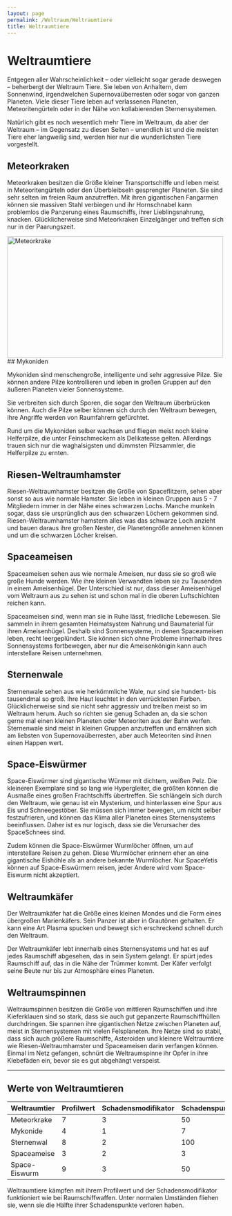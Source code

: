 ```yaml
---
layout: page
permalink: /Weltraum/Weltraumtiere
title: Weltraumtiere
---
```


# Weltraumtiere

Entgegen aller Wahrscheinlichkeit &ndash; oder vielleicht sogar gerade deswegen &ndash; beherbergt der Weltraum Tiere. Sie leben von Anhaltern, dem Sonnenwind, irgendwelchen Supernovaüberresten oder sogar von ganzen Planeten. Viele dieser Tiere leben auf verlassenen Planeten, Meteoritengürteln oder in der Nähe von kollabierenden Sternensystemen.

Natürlich gibt es noch wesentlich mehr Tiere im Weltraum, da aber der Weltraum &ndash; im Gegensatz zu diesen Seiten &ndash; unendlich ist und die meisten Tiere eher langweilig sind, werden hier nur die wunderlichsten Tiere vorgestellt.

## Meteorkraken

Meteorkraken besitzen die Größe kleiner Transportschiffe und leben meist in Meteoritengürteln oder den Überbleibseln gesprengter Planeten. Sie sind sehr selten im freien Raum anzutreffen. Mit ihren gigantischen Fangarmen können sie massiven Stahl verbiegen und ihr Hornschnabel kann problemlos die Panzerung eines Raumschiffs, ihrer Lieblingsnahrung, knacken. Glücklicherweise sind Meteorkraken Einzelgänger und treffen sich nur in der Paarungszeit.

<img alt="Meteorkrake" height="281" src="{{ site.baseurl }}/assets/pics/spacepirates/gallery/sp/nrm/meteorkrake.jpg" width="500"/>
## Mykoniden

Mykoniden sind menschengroße, intelligente und sehr aggressive Pilze. Sie können andere Pilze kontrollieren und leben in großen Gruppen auf den äußeren Planeten vieler Sonnensysteme.

Sie verbreiten sich durch Sporen, die sogar den Weltraum überbrücken können. Auch die Pilze selber können sich durch den Weltraum bewegen, ihre Angriffe werden von Raumfahrern gefürchtet.

Rund um die Mykoniden selber wachsen und fliegen meist noch kleine Helferpilze, die unter Feinschmeckern als Delikatesse gelten. Allerdings trauen sich nur die waghalsigsten und dümmsten Pilzsammler, die Helferpilze zu ernten.

## Riesen-Weltraumhamster

Riesen-Weltraumhamster besitzen die Größe von Spaceflitzern, sehen aber sonst so aus wie normale Hamster. Sie leben in kleinen Gruppen aus 5 - 7 Mitgliedern immer in der Nähe eines schwarzen Lochs. Manche munkeln sogar, dass sie ursprünglich aus den schwarzen Löchern gekommen sind. Riesen-Weltraumhamster hamstern alles was das schwarze Loch anzieht und bauen daraus ihre großen Nester, die Planetengröße annehmen können und um die schwarzen Löcher kreisen.

## Spaceameisen

Spaceameisen sehen aus wie normale Ameisen, nur dass sie so groß wie große Hunde werden. Wie ihre kleinen Verwandten leben sie zu Tausenden in einem Ameisenhügel. Der Unterschied ist nur, dass dieser Ameisenhügel vom Weltraum aus zu sehen ist und schon mal in die oberen Luftschichten reichen kann.

Spaceameisen sind, wenn man sie in Ruhe lässt, friedliche Lebewesen. Sie sammeln in ihrem gesamten Heimatsystem Nahrung und Baumaterial für ihren Ameisenhügel. Deshalb sind Sonnensysteme, in denen Spaceameisen leben, recht leergeplündert. Sie können sich ohne Probleme innerhalb ihres Sonnensystems fortbewegen, aber nur die Ameisenkönigin kann auch interstellare Reisen unternehmen.

## Sternenwale

Sternenwale sehen aus wie herkömmliche Wale, nur sind sie hundert- bis tausendmal so groß. Ihre Haut leuchtet in den verrücktesten Farben. Glücklicherweise sind sie nicht sehr aggressiv und treiben meist so im Weltraum herum. Auch so richten sie genug Schaden an, da sie schon gerne mal einen kleinen Planeten oder Meteoriten aus der Bahn werfen. Sternenwale sind meist in kleinen Gruppen anzutreffen und ernähren sich am liebsten von Supernovaüberresten, aber auch Meteoriten sind ihnen einen Happen wert.

## Space-Eiswürmer

Space-Eiswürmer sind gigantische Würmer mit dichtem, weißen Pelz. Die kleineren Exemplare sind so lang wie Hypergleiter, die größten können die Ausmaße eines großen Frachtschiffs übertreffen. Sie schlängeln sich durch den Weltraum, wie genau ist ein Mysterium, und hinterlassen eine Spur aus Eis und Schneegestöber. Sie müssen sich immer bewegen, um nicht selber festzufrieren, und können das Klima aller Planeten eines Sternensystems beeinflussen. Daher ist es nur logisch, dass sie die Verursacher des SpaceSchnees sind.

Zudem können die Space-Eiswürmer Wurmlöcher öffnen, um auf interstellare Reisen zu gehen. Diese Wurmlöcher erinnern eher an eine gigantische Eishöhle als an andere bekannte Wurmlöcher. Nur SpaceYetis können auf Space-Eiswürmern reisen, jeder Andere wird vom Space-Eiswurm nicht akzeptiert.

## Weltraumkäfer

Der Weltraumkäfer hat die Größe eines kleinen Mondes und die Form eines übergroßen Marienkäfers. Sein Panzer ist aber in Grautönen gehalten. Er kann eine Art Plasma spucken und bewegt sich erschreckend schnell durch den Weltraum.

Der Weltraumkäfer lebt innerhalb eines Sternensystems und hat es auf jedes Raumschiff abgesehen, das in sein System gelangt. Er spürt jedes Raumschiff auf, das in die Nähe der Trümmer kommt. Der Käfer verfolgt seine Beute nur bis zur Atmosphäre eines Planeten.

## Weltraumspinnen

Weltraumspinnen besitzen die Größe von mittleren Raumschiffen und ihre Kieferklauen sind so stark, dass sie auch gut gepanzerte Raumschiffhüllen durchdringen. Sie spannen ihre gigantischen Netze zwischen Planeten auf, meist in Sternensystemen mit vielen Felsplaneten. Ihre Netze sind so stabil, dass sich auch größere Raumschiffe, Asteroiden und kleinere Weltraumtiere wie Riesen-Weltraumhamster und Spaceameisen darin verfangen können. Einmal im Netz gefangen, schnürt die Weltraumspinne ihr Opfer in ihre Klebefäden ein, bevor sie es gut abgehängt verspeist.

***
## Werte von Weltraumtieren

<table>
<thead>
<tr><th>Weltraumtier</th><th>Profilwert</th><th>Schadensmodifikator</th><th>Schadenspunkte</th></tr>
</thead>
<tbody>
<tr><td>Meteorkrake</td><td>7</td><td>3</td><td>50</td></tr>
<tr><td>Mykonide</td><td>4</td><td>1</td><td>7</td></tr>
<tr><td>Sternenwal</td><td>8</td><td>2</td><td>100</td></tr>
<tr><td>Spaceameise</td><td>3</td><td>2</td><td>3</td></tr>
<tr><td>Space-Eiswurm</td><td>9</td><td>3</td><td>50</td></tr>
</tbody>
</table>
Weltraumtiere kämpfen mit ihrem Profilwert und der Schadensmodifikator funktioniert wie bei Raumschiffwaffen. Unter normalen Umständen fliehen sie, wenn sie die Hälfte ihrer Schadenspunkte verloren haben.

